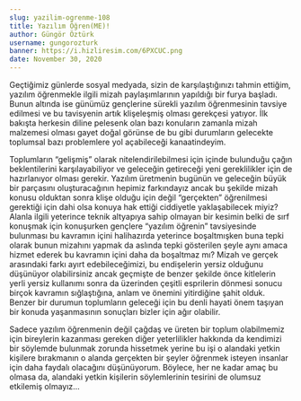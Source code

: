 ```yaml
---
slug: yazilim-ogrenme-108
title: Yazılım Öğren(ME)!
author: Güngör Öztürk
username: gungorozturk
banner: https://i.hizliresim.com/6PXCUC.png
date: November 30, 2020
---
```


Geçtiğimiz günlerde sosyal medyada, sizin de karşılaştığınızı tahmin ettiğim, yazılım öğrenmekle ilgili mizah paylaşımlarının yapıldığı bir furya başladı. Bunun altında ise günümüz gençlerine sürekli yazılım öğrenmesinin tavsiye edilmesi ve bu tavisyenin artık klişeleşmiş olması gerekçesi yatıyor. İlk bakışta herkesin diline pelesenk olan bazı konuların zamanla mizah malzemesi olması gayet doğal görünse de bu gibi durumların gelecekte toplumsal bazı problemlere yol açabileceği kanaatindeyim.

Toplumların “gelişmiş” olarak nitelendirilebilmesi için içinde bulunduğu çağın beklentilerini karşılayabiliyor ve geleceğin getireceği yeni gereklilikler için de hazırlanıyor olması gerekir. Yazılım üretmenin bugünün ve geleceğin büyük bir parçasını oluşturacağının hepimiz farkındayız ancak bu şekilde mizah konusu olduktan sonra klişe olduğu için değil “gerçekten” öğrenilmesi gerektiği için dahi olsa konuya hak ettiği ciddiyetle yaklaşabilecek miyiz? Alanla ilgili yeterince teknik altyapıya sahip olmayan bir kesimin belki de sırf konuşmak için konuşurken gençlere “yazılım öğrenin” tavsiyesinde bulunması bu kavramın içini halihazırda yeterince boşaltmışken buna tepki olarak bunun mizahını yapmak da aslında tepki gösterilen şeyle aynı amaca hizmet ederek bu kavramın içini daha da boşaltmaz mı? Mizah ve gerçek arasındaki farkı ayırt edebileceğimizi, bu endişelerin yersiz olduğunu düşünüyor olabilirsiniz ancak geçmişte de benzer şekilde önce kitlelerin yerli yersiz kullanımı sonra da üzerinden çeşitli esprilerin dönmesi sonucu birçok kavramın sığlaştığına, anlam ve önemini yitirdiğine şahit olduk. Benzer bir durumun toplumların geleceği için bu denli hayati önem taşıyan bir konuda yaşanmasının sonuçları bizler için ağır olabilir.

Sadece yazılım öğrenmenin değil çağdaş ve üreten bir toplum olabilmemiz için bireylerin kazanması gereken diğer yeterlilikler hakkında da kendimizi bir söylemde bulunmak zorunda hissetmek yerine bu işi o alandaki yetkin kişilere bırakmanın o alanda gerçekten bir şeyler öğrenmek isteyen insanlar için daha faydalı olacağını düşünüyorum. Böylece, her ne kadar amaç bu olmasa da, alandaki yetkin kişilerin söylemlerinin tesirini de olumsuz etkilemiş olmayız...


